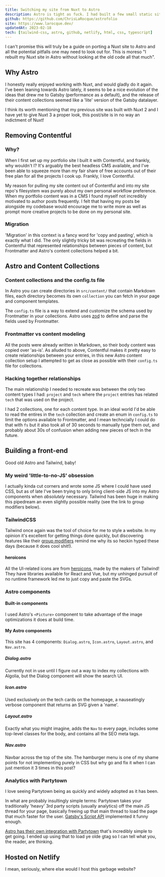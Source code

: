 ```yaml
---
title: Switching my site from Nuxt to Astro
description: Astro is tight as fuck. I had built a few small static sites with it, but content collections seemed like a great way to manage my personal site content moving forward.
github: https://github.com/ChrisLaRocque/astrofolio
site: https://www.larocque.dev/
updatedAt: 2023-02-18
tech: [tailwind-css, astro, github, netlify, html, css, typescript]
---
```


I can't promise this will truly be a guide on porting a Nuxt site to Astro and all the potential pitfalls one may need to look out for. This is moreso "I rebuilt my Nuxt site in Astro without looking at the old code all that much".

## Why Astro

I honestly really enjoyed working with Nuxt, and would gladly do it again. I've been leaning towards Astro lately, it seems to be a nice evolution of the ideas that drew me to Gatsby (performance as a default), and the release of their content collections seemed like a 'lite' version of the Gatsby datalayer.

I think its worth mentioning that my previous site was built with Nuxt 2 and I have yet to give Nuxt 3 a proper look, this post/site is in no way an indictment of Nuxt!

## Removing Contentful

### Why?

When I first set up my portfolio site I built it with Contentful, and frankly, why wouldn't I? It's arguably the best headless CMS available, and I've been able to squeeze more than my fair share of free accounts out of their free plan for all the projects I cook up. Frankly, I love Contentful.

My reason for pulling my site content out of Contentful and into my site repo's filesystem was purely about my own personal workflow preference. When my portfolio content was in a CMS I found myself not incredibly motivated to author posts frequently. I felt that having my posts be alongside my codebase would encourage me to write more as well as prompt more creative projects to be done on my personal site.

### Migration

'Migration' in this context is a fancy word for 'copy and pasting', which is exactly what I did. The only slightly tricky bit was recreating the fields in Contentful that represented relationships between pieces of content, but Frontmatter and Astro's content collections helped a bit.

## Astro and Content Collections

### Content collections and the config.ts file

In Astro you can create directories in `src/content/` that contain Markdown files, each directory becomes its own `collection` you can fetch in your page and component templates.

The `config.ts` file is a way to extend and customize the schema used by Frontmatter in your collections. Astro uses [zod](https://github.com/colinhacks/zod) to define and parse the fields used by Frontmatter.

### Frontmatter vs content modeling

All the posts were already written in Markdown, so their body content was copied over 'as-is'. As alluded to above, Contentful makes it pretty easy to create relationships between your entries, in this new Astro content collection setup I attempted to get as close as possible with their `config.ts` file for collections.

### Hacking together relationships

The main relationship I needed to recreate was between the only two content types I had: `project` and `tech` where the `project` entries has related `tech` that was used on the project.

I had 2 collections, one for each content type. In an ideal world I'd be able to read the entires in the `tech` collection and create an enum in `config.ts` to limit the options available to Frontmatter, and I mean techncially I could do that with `fs` but it also took all of 30 seconds to manually type them out, and probably about 30s of confusion when adding new pieces of tech in the future.

## Building a front-end

Good old Astro and Tailwind, baby!

### My weird 'little-to-no-JS' obsession

I actually kinda cut corners and wrote some JS where I could have used CSS, but as of late I've been trying to only bring client-side JS into my Astro components when _absolutely_ necessary. Tailwind has been huge in making this pipedream an even slightly possible reality (see the link to group modifiers below).

### TailwindCSS

Tailwind once again was the tool of choice for me to style a website. In my opinion it's excellent for getting things done quickly, but discovering features like their [group modifiers](https://tailwindcss.com/docs/hover-focus-and-other-states#styling-based-on-parent-state) remind me why its so heckin hyped these days (because it does cool shit!).

#### heroicons

All the UI-related icons are from [heroicons](https://heroicons.com/), made by the makers of Tailwind! They have libraries available for React and Vue, but my unhinged pursuit of no runtime framework led me to just copy and paste the SVGs.

### Astro components

#### Built-in components

I used Astro's `<Picture>` component to take advantage of the image optimizations it does at build time.

#### My Astro components

This site has 4 components: `Dialog.astro`, `Icon.astro`, `Layout.astro`, and `Nav.astro`.

##### Dialog.astro

Currently not in use until I figure out a way to index my collections with Algolia, but the Dialog component will show the search UI.

##### Icon.astro

Used exclusively on the tech cards on the homepage, a nauseatingly verbose component that returns an SVG given a 'name'.

##### Layout.astro

Exactly what you might imagine, adds the `Nav` to every page, includes some top-level classes for the body, and contains all the SEO meta tags.

##### Nav.astro

Navbar across the top of the site. The hamburger menu is one of my shame points for not implementing purely in CSS but why go and fix it when I can just mention it 3 times in this post?

### Analytics with Partytown

I love seeing Partytown being as quickly and widely adopted as it has been.

In what are probably insultingly simple terms: Partytown takes your traditionally 'heavy' 3rd party scripts (usually analytics) off the main JS thread for your page, basically freeing up that main thread to load the page that much faster for the user. [Gatsby's Script API](https://www.gatsbyjs.com/docs/reference/built-in-components/gatsby-script/) implemented it funny enough.

[Astro has their own integration with Partytown](https://docs.astro.build/en/guides/integrations-guide/partytown/) that's incredibly simple to get going. I ended up using that to load ye olde gtag so I can tell what you, the reader, are thinking.

## Hosted on Netlify

I mean, seriously, where else would I host this garbage website?
